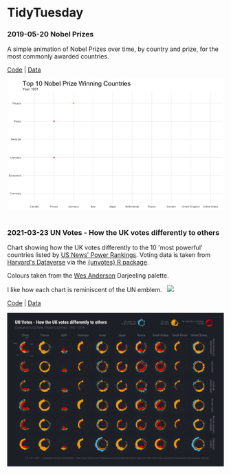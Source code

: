 # TidyTuesday

### 2019-05-20 Nobel Prizes

A simple animation of Nobel Prizes over time, by country and prize, for the most commonly awarded countries.

[Code](https://github.com/ChrisWoodsSays/TidyTuesday/tree/master/2019/2019-05-20)  |  [Data](https://github.com/rfordatascience/tidytuesday/tree/master/data/2019/2019-05-14)

![Nobel Prize Winners](2019/2019-05-20/nobelprizes.gif)
<br />
<br />

### 2021-03-23 UN Votes - How the UK votes differently to others

Chart showing how the UK votes differently to the 10 'most powerful' countries listed by [US News' Power Rankings](https://www.usnews.com/news/best-countries/power-rankings).  Voting data is taken from [Harvard's Dataverse](https://dataverse.harvard.edu/dataset.xhtml?persistentId=hdl:1902.1/12379) via the [{unvotes} R package](https://cran.r-project.org/web/packages/unvotes/unvotes.pdf).

Colours taken from the [Wes Anderson](https://github.com/karthik/wesanderson) Darjeeling palette.

I like how each chart is reminiscent of the UN emblem.&nbsp;&nbsp;&nbsp;<img src="https://upload.wikimedia.org/wikipedia/commons/thumb/e/ee/UN_emblem_blue.svg/1205px-UN_emblem_blue.png" width="100">

[Code](https://github.com/ChrisWoodsSays/TidyTuesday/tree/master/2021/2021-03-23)  |  [Data](https://github.com/rfordatascience/tidytuesday/tree/master/data/2021/2021-03-23)

![UN Votes - How the UK votes differently to others](2021/2021-03-23/output/HowTheUKVotesAtTheUN.png)
